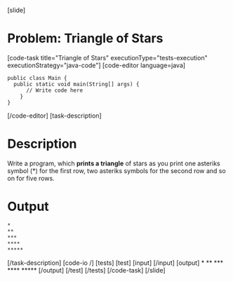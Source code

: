 [slide]
# Problem: Triangle of Stars
[code-task title="Triangle of Stars" executionType="tests-execution" executionStrategy="java-code"]
[code-editor language=java]
```
public class Main {
  public static void main(String[] args) {
      // Write code here
    }
}
```
[/code-editor]
[task-description]
# Description
Write a program, which **prints a triangle** of stars as you print one asteriks symbol \(\*\) for the first row, two asteriks symbols for the second row and so on for five rows. 

# Output
```
*
**
***
****
*****
```
[/task-description]
[code-io /]
[tests]
[test]
[input]
[/input]
[output]
\*
\*\*
\*\*\*
\*\*\*\*
\*\*\*\*\*
[/output]
[/test]
[/tests]
[/code-task]
[/slide]